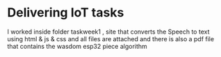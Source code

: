 # Delivering IoT tasks
 I worked inside folder taskweek1 , site that converts the Speech to text using html & js & css and all files are attached and there is also a pdf file that contains the wasdom esp32 piece algorithm
